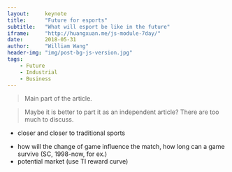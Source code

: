 ```yaml
---
layout:     keynote
title:      "Future for esports"
subtitle:   "What will esport be like in the future"
iframe:     "http://huangxuan.me/js-module-7day/"
date:       2018-05-31
author:     "William Wang"
header-img: "img/post-bg-js-version.jpg"
tags:
    - Future
    - Industrial
    - Business
---
```


> Main part of the article.

> Maybe it is better to part it as an independent article? There are too much to discuss. 
* closer and closer to traditional sports
<!-- * how retired players make their lives (live-streaming, setup companies, become exers) -->
* how will the change of game influence the match, how long can a game survive (SC, 1998-now, for ex.)
* potential market (use TI reward curve)